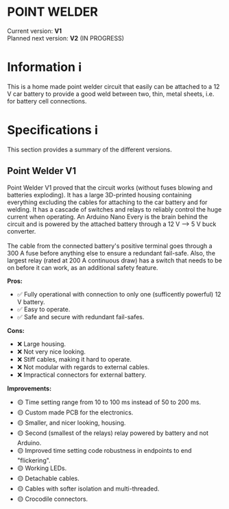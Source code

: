 # POINT WELDER 

<p>
	Current version: <b>V1</b><br>
	Planned next version: <b>V2</b> (IN PROGRESS)
</p>

<h1>Information ℹ️</h1>
<p>
	This is a home made point welder circuit that easily can be attached to a 12 V car battery to provide a good weld between two, thin, metal sheets, i.e. for battery cell connections.
</p>

<h1>Specifications ℹ️</h1>
<p>
	This section provides a summary of the different versions.
</p>

<h2>Point Welder V1</h2>
<p>
	Point Welder V1 proved that the circuit works (without fuses blowing and batteries exploding). It has a large 3D-printed housing containing everything excluding the cables for attaching to the car battery and for welding. It has a cascade of switches and relays to reliably control the huge current when operating. An Arduino Nano Every is the brain behind the circuit and is powered by the attached battery through a 12 V --> 5 V buck converter.<br><br>
	The cable from the connected battery's positive terminal goes through a 300 A fuse before anything else to ensure a redundant fail-safe. Also, the largest relay (rated at 200 A continuous draw) has a switch that needs to be on before it can work, as an additional safety feature.
</p>

<b>Pros:</b>
<ul>
	<li>✅ Fully operational with connection to only one (sufficently powerful) 12 V battery.</li>
	<li>✅ Easy to operate.</li>
	<li>✅ Safe and secure with redundant fail-safes.</li>
</ul>

<b>Cons:</b>
<ul>
	<li>❌ Large housing.</li>
	<li>❌ Not very nice looking.</li>
	<li>❌ Stiff cables, making it hard to operate.</li>
	<li>❌ Not modular with regards to external cables.</li>
	<li>❌ Impractical connectors for external battery.</li>
</ul>

<b>Improvements:</b>
<ul>
	<li>🟡 Time setting range from 10 to 100 ms instead of 50 to 200 ms.</li>
	<li>🟡 Custom made PCB for the electronics.</li>
	<li>🟡 Smaller, and nicer looking, housing.</li>
	<li>🟡 Second (smallest of the relays) relay powered by battery and not Arduino.</li>
	<li>🟡 Improved time setting code robustness in endpoints to end "flickering".</li>
	<li>🟡 Working LEDs.</li>
	<li>🟡 Detachable cables.</li>
	<li>🟡 Cables with softer isolation and multi-threaded.</li>
	<li>🟡 Crocodile connectors.</li>
</ul>
